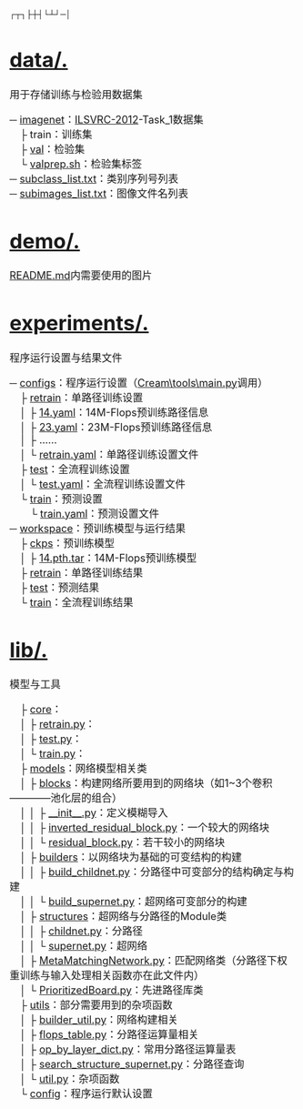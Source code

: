 ┌┬┐├┼┤└┴┘─│
<font size = "4">
# [data/.](Cream\data)

用于存储训练与检验用数据集

─ [imagenet](Cream\data\imagenet)：[ILSVRC-2012](https://image-net.org/challenges/LSVRC/2012/index.php)-Task_1数据集<br>
&emsp;├ train：训练集<br>
&emsp;├ [val](Cream\data\imagenet\val)：检验集<br>
&emsp;└ [valprep.sh](Cream\data\imagenet\valprep.sh)：检验集标签<br>
─ [subclass_list.txt](Cream\data\subclass_list.txt)：类别序列号列表<br>
─ [subimages_list.txt](Cream\data\subimages_list.txt)：图像文件名列表<br>

# [demo/.](Cream\demo)

[README.md](Cream/README.md)内需要使用的图片

# [experiments/.](Cream\experiments)

程序运行设置与结果文件

─ [configs](Cream\experiments\configs)：程序运行设置（[Cream\tools\main.py](Cream\tools\main.py)调用）<br>
&emsp;├ [retrain](Cream\experiments\configs\retrain)：单路径训练设置<br>
&emsp;│&nbsp;├ [14.yaml](Cream\experiments\configs\retrain\14.yaml)：14M-Flops预训练路径信息<br>
&emsp;│&nbsp;├ [23.yaml](Cream\experiments\configs\retrain\23.yaml)：23M-Flops预训练路径信息<br>
&emsp;│&nbsp;├ ……<br>
&emsp;│&nbsp;└ [retrain.yaml](Cream\experiments\configs\retrain\retrain.yaml)：单路径训练设置文件<br>
&emsp;├ [test](Cream\experiments\configs\test)：全流程训练设置<br>
&emsp;│&nbsp;└ [test.yaml](Cream\experiments\configs\test\test.yaml)：全流程训练设置文件<br>
&emsp;└ [train](Cream\experiments\configs\train)：预测设置<br>
&emsp;&emsp;└ [train.yaml](Cream/experiments/configs/train/train.yaml)：预测设置文件<br>
─ [workspace](Cream\experiments\workspace)：预训练模型与运行结果<br>
&emsp;├ [ckps](Cream\experiments\workspace\ckps)：预训练模型<br>
&emsp;│&nbsp;├ [14.pth.tar](Cream\experiments\workspace\ckps\14.pth.tar)：14M-Flops预训练模型<br>
&emsp;├ [retrain](Cream\experiments\workspace\retrain)：单路径训练结果<br>
&emsp;├ [test](Cream\experiments\workspace\test)：预测结果<br>
&emsp;└ [train](Cream\experiments\workspace\train)：全流程训练结果<br>

# [lib/.](Cream\lib)

模型与工具

&emsp;├ [core](Cream\lib\core)：<br>
&emsp;│&nbsp;├ [retrain.py](Cream\lib\core\retrain.py)：<br>
&emsp;│&nbsp;├ [test.py](Cream\lib\core\test.py)：<br>
&emsp;│&nbsp;└ [train.py](Cream\lib\core\train.py)：<br>
&emsp;├ [models](Cream\lib\models)：网络模型相关类<br>
&emsp;│&nbsp;├ [blocks](Cream\lib\models\blocks)：构建网络所要用到的网络块（如1~3个卷积————池化层的组合）<br>
&emsp;│&nbsp;│&nbsp;├ [\_\_init\_\_.py](Cream\lib\models\blocks\__init__.py)：定义模糊导入<br>
&emsp;│&nbsp;│&nbsp;├ [inverted_residual_block.py](Cream\lib\models\blocks\inverted_residual_block.py)：一个较大的网络块<br>
&emsp;│&nbsp;│&nbsp;└ [residual_block.py](Cream\lib\models\blocks\residual_block.py)：若干较小的网络块<br>
&emsp;│&nbsp;├ [builders](Cream\lib\models\builders)：以网络块为基础的可变结构的构建<br>
&emsp;│&nbsp;│&nbsp;├ [build_childnet.py](Cream\lib\models\builders\build_childnet.py)：分路径中可变部分的结构确定与构建<br>
&emsp;│&nbsp;│&nbsp;└ [build_supernet.py](Cream\lib\models\builders\build_supernet.py)：超网络可变部分的构建<br>
&emsp;│&nbsp;├ [structures](Cream\lib\models\structures)：超网络与分路径的Module类<br>
&emsp;│&nbsp;│&nbsp;├ [childnet.py](Cream\lib\models\structures\childnet.py)：分路径<br>
&emsp;│&nbsp;│&nbsp;└ [supernet.py](Cream\lib\models\structures\supernet.py)：超网络<br>
&emsp;│&nbsp;├ [MetaMatchingNetwork.py](Cream\lib\models\MetaMatchingNetwork.py)：匹配网络类（分路径下权重训练与输入处理相关函数亦在此文件内）<br>
&emsp;│&nbsp;└ [PrioritizedBoard.py](Cream\lib\models\PrioritizedBoard.py)：先进路径库类<br>
&emsp;├ [utils](Cream\lib\utils)：部分需要用到的杂项函数<br>
&emsp;│&nbsp;├ [builder_util.py](Cream\lib\utils\builder_util.py)：网络构建相关<br>
&emsp;│&nbsp;├ [flops_table.py](Cream\lib\utils\flops_table.py)：分路径运算量相关<br>
&emsp;│&nbsp;├ [op_by_layer_dict.py](Cream\lib\utils\op_by_layer_dict.py)：常用分路径运算量表<br>
&emsp;│&nbsp;├ [search_structure_supernet.py](Cream\lib\utils\search_structure_supernet.py)：分路径查询<br>
&emsp;│&nbsp;└ [util.py](Cream\lib\utils\util.py)：杂项函数<br>
&emsp;└ [config](Cream\lib\config.py)：程序运行默认设置<br>